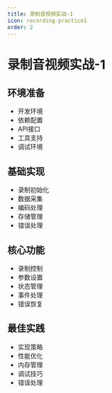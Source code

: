 ```yaml
---
title: 录制音视频实战-1
icon: recording-practice1
order: 2
---
```


# 录制音视频实战-1

## 环境准备
- 开发环境
- 依赖配置
- API接口
- 工具支持
- 调试环境

## 基础实现
- 录制初始化
- 数据采集
- 编码处理
- 存储管理
- 错误处理

## 核心功能
- 录制控制
- 参数设置
- 状态管理
- 事件处理
- 错误恢复

## 最佳实践
- 实现策略
- 性能优化
- 内存管理
- 调试技巧
- 错误处理
